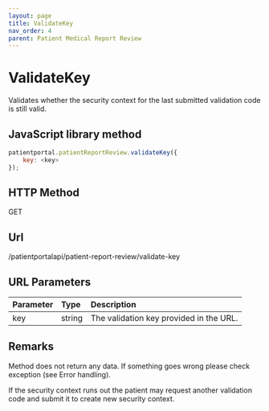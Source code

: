 ```yaml
---
layout: page
title: ValidateKey
nav_order: 4
parent: Patient Medical Report Review
---
```


# ValidateKey

Validates whether the security context for the last submitted validation code is still valid.

## JavaScript library method

```javascript
patientportal.patientReportReview.validateKey({
    key: <key>
});
```

## HTTP Method

GET

## ****Url****

/patientportalapi/patient-report-review/validate-key

## URL Parameters

| Parameter | Type   | Description                                                 |
|:----------|:-------|:------------------------------------------------------------|
| key | string | The validation key provided in the URL. |

## Remarks

Method does not return any data. If something goes wrong please check exception (see Error handling).

If the security context runs out the patient may request another validation code and submit it to create new security context.
